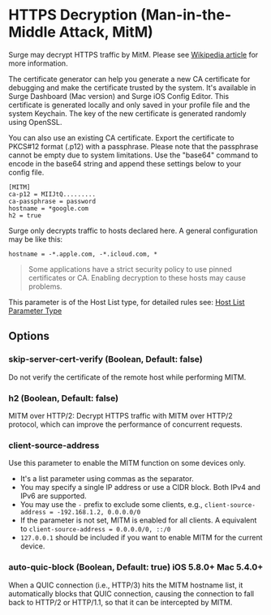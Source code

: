 HTTPS Decryption (Man-in-the-Middle Attack, MitM)
=================================================

Surge may decrypt HTTPS traffic by MitM. Please see [Wikipedia article](https://en.wikipedia.org/wiki/Man-in-the-middle_attack) for more information.

The certificate generator can help you generate a new CA certificate for debugging and make the certificate trusted by the system. It's available in Surge Dashboard (Mac version) and Surge iOS Config Editor. This certificate is generated locally and only saved in your profile file and the system Keychain. The key of the new certificate is generated randomly using OpenSSL.

You can also use an existing CA certificate. Export the certificate to PKCS#12 format (.p12) with a passphrase. Please note that the passphrase cannot be empty due to system limitations. Use the "base64" command to encode in the base64 string and append these settings below to your config file.

```
[MITM]
ca-p12 = MIIJtQ.........
ca-passphrase = password
hostname = *google.com
h2 = true
```

Surge only decrypts traffic to hosts declared here. A general configuration may be like this:

`hostname = -*.apple.com, -*.icloud.com, *`

> Some applications have a strict security policy to use pinned certificates or CA. Enabling decryption to these hosts may cause problems.

This parameter is of the Host List type, for detailed rules see: [Host List Parameter Type](../others/host-list.html)

Options
-------

### skip-server-cert-verify (Boolean, Default: false)

Do not verify the certificate of the remote host while performing MITM.

### h2 (Boolean, Default: false)

MITM over HTTP/2: Decrypt HTTPS traffic with MITM over HTTP/2 protocol, which can improve the performance of concurrent requests.

### client-source-address

Use this parameter to enable the MITM function on some devices only.

*   It's a list parameter using commas as the separator.
*   You may specify a single IP address or use a CIDR block. Both IPv4 and IPv6 are supported.
*   You may use the `-` prefix to exclude some clients, e.g., `client-source-address = -192.168.1.2, 0.0.0.0/0`
*   If the parameter is not set, MITM is enabled for all clients. A equivalent to `client-source-address = 0.0.0.0/0, ::/0`
*   `127.0.0.1` should be included if you want to enable MITM for the current device.

### auto-quic-block (Boolean, Default: true) iOS 5.8.0+ Mac 5.4.0+

When a QUIC connection (i.e., HTTP/3) hits the MITM hostname list, it automatically blocks that QUIC connection, causing the connection to fall back to HTTP/2 or HTTP/1.1, so that it can be intercepted by MITM.